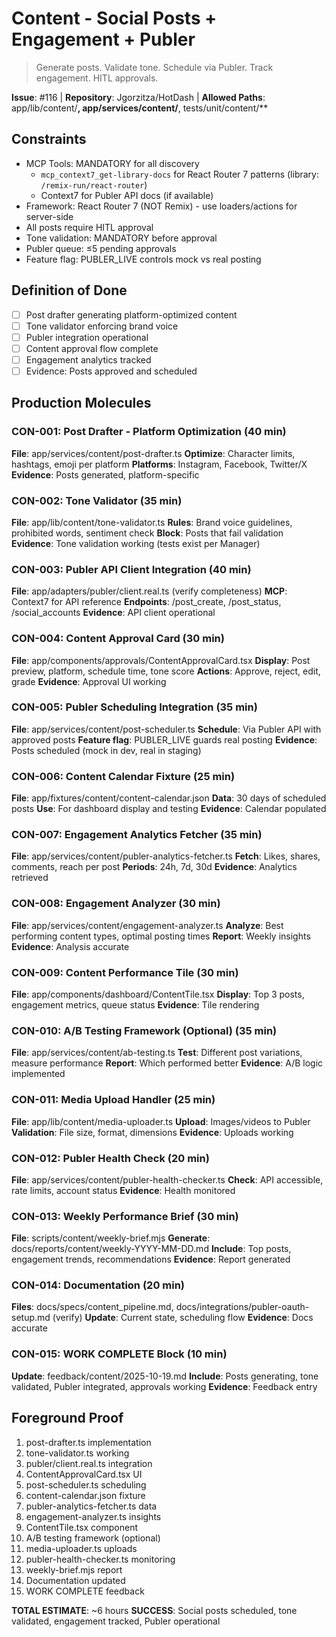 # Content - Social Posts + Engagement + Publer

> Generate posts. Validate tone. Schedule via Publer. Track engagement. HITL approvals.

**Issue**: #116 | **Repository**: Jgorzitza/HotDash | **Allowed Paths**: app/lib/content/**, app/services/content/**, tests/unit/content/\*\*

## Constraints

- MCP Tools: MANDATORY for all discovery
  - `mcp_context7_get-library-docs` for React Router 7 patterns (library: `/remix-run/react-router`)
  - Context7 for Publer API docs (if available)
- Framework: React Router 7 (NOT Remix) - use loaders/actions for server-side
- All posts require HITL approval
- Tone validation: MANDATORY before approval
- Publer queue: ≤5 pending approvals
- Feature flag: PUBLER_LIVE controls mock vs real posting

## Definition of Done

- [ ] Post drafter generating platform-optimized content
- [ ] Tone validator enforcing brand voice
- [ ] Publer integration operational
- [ ] Content approval flow complete
- [ ] Engagement analytics tracked
- [ ] Evidence: Posts approved and scheduled

## Production Molecules

### CON-001: Post Drafter - Platform Optimization (40 min)

**File**: app/services/content/post-drafter.ts
**Optimize**: Character limits, hashtags, emoji per platform
**Platforms**: Instagram, Facebook, Twitter/X
**Evidence**: Posts generated, platform-specific

### CON-002: Tone Validator (35 min)

**File**: app/lib/content/tone-validator.ts
**Rules**: Brand voice guidelines, prohibited words, sentiment check
**Block**: Posts that fail validation
**Evidence**: Tone validation working (tests exist per Manager)

### CON-003: Publer API Client Integration (40 min)

**File**: app/adapters/publer/client.real.ts (verify completeness)
**MCP**: Context7 for API reference
**Endpoints**: /post_create, /post_status, /social_accounts
**Evidence**: API client operational

### CON-004: Content Approval Card (30 min)

**File**: app/components/approvals/ContentApprovalCard.tsx
**Display**: Post preview, platform, schedule time, tone score
**Actions**: Approve, reject, edit, grade
**Evidence**: Approval UI working

### CON-005: Publer Scheduling Integration (35 min)

**File**: app/services/content/post-scheduler.ts
**Schedule**: Via Publer API with approved posts
**Feature flag**: PUBLER_LIVE guards real posting
**Evidence**: Posts scheduled (mock in dev, real in staging)

### CON-006: Content Calendar Fixture (25 min)

**File**: app/fixtures/content/content-calendar.json
**Data**: 30 days of scheduled posts
**Use**: For dashboard display and testing
**Evidence**: Calendar populated

### CON-007: Engagement Analytics Fetcher (35 min)

**File**: app/services/content/publer-analytics-fetcher.ts
**Fetch**: Likes, shares, comments, reach per post
**Periods**: 24h, 7d, 30d
**Evidence**: Analytics retrieved

### CON-008: Engagement Analyzer (30 min)

**File**: app/services/content/engagement-analyzer.ts
**Analyze**: Best performing content types, optimal posting times
**Report**: Weekly insights
**Evidence**: Analysis accurate

### CON-009: Content Performance Tile (30 min)

**File**: app/components/dashboard/ContentTile.tsx
**Display**: Top 3 posts, engagement metrics, queue status
**Evidence**: Tile rendering

### CON-010: A/B Testing Framework (Optional) (35 min)

**File**: app/services/content/ab-testing.ts
**Test**: Different post variations, measure performance
**Report**: Which performed better
**Evidence**: A/B logic implemented

### CON-011: Media Upload Handler (25 min)

**File**: app/lib/content/media-uploader.ts
**Upload**: Images/videos to Publer
**Validation**: File size, format, dimensions
**Evidence**: Uploads working

### CON-012: Publer Health Check (20 min)

**File**: app/services/content/publer-health-checker.ts
**Check**: API accessible, rate limits, account status
**Evidence**: Health monitored

### CON-013: Weekly Performance Brief (30 min)

**File**: scripts/content/weekly-brief.mjs
**Generate**: docs/reports/content/weekly-YYYY-MM-DD.md
**Include**: Top posts, engagement trends, recommendations
**Evidence**: Report generated

### CON-014: Documentation (20 min)

**Files**: docs/specs/content_pipeline.md, docs/integrations/publer-oauth-setup.md (verify)
**Update**: Current state, scheduling flow
**Evidence**: Docs accurate

### CON-015: WORK COMPLETE Block (10 min)

**Update**: feedback/content/2025-10-19.md
**Include**: Posts generating, tone validated, Publer integrated, approvals working
**Evidence**: Feedback entry

## Foreground Proof

1. post-drafter.ts implementation
2. tone-validator.ts working
3. publer/client.real.ts integration
4. ContentApprovalCard.tsx UI
5. post-scheduler.ts scheduling
6. content-calendar.json fixture
7. publer-analytics-fetcher.ts data
8. engagement-analyzer.ts insights
9. ContentTile.tsx component
10. A/B testing framework (optional)
11. media-uploader.ts uploads
12. publer-health-checker.ts monitoring
13. weekly-brief.mjs report
14. Documentation updated
15. WORK COMPLETE feedback

**TOTAL ESTIMATE**: ~6 hours
**SUCCESS**: Social posts scheduled, tone validated, engagement tracked, Publer operational
